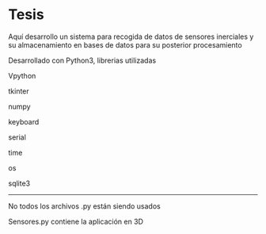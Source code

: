 # Tesis 

Aquí desarrollo un sistema para recogida de datos de sensores inerciales y su almacenamiento en bases de datos para su posterior procesamiento


Desarrollado con Python3,
librerias utilizadas


Vpython

tkinter

numpy

keyboard

serial 

time

os

sqlite3

___________________
No todos los archivos .py están siendo usados


Sensores.py contiene la aplicación en 3D
